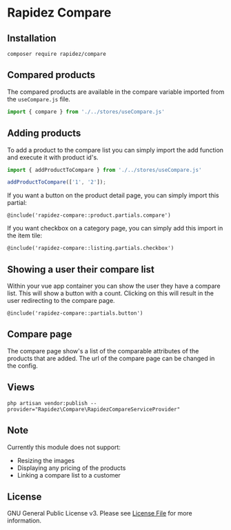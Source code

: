 # Rapidez Compare

## Installation

```
composer require rapidez/compare
```

## Compared products

The compared products are available in the compare variable imported from the `useCompare.js` file.
```js
import { compare } from './../stores/useCompare.js'
```

## Adding products
To add a product to the compare list you can simply import the add function and execute it with product id's.
```js
import { addProductToCompare } from './../stores/useCompare.js'

addProductToCompare(['1', '2']);
```

If you want a button on the product detail page, you can simply import this partial:
```
@include('rapidez-compare::product.partials.compare')
```

If you want checkbox on a category page, you can simply add this import in the item tile:
```
@include('rapidez-compare::listing.partials.checkbox')
```

## Showing a user their compare list
Within your vue app container you can show the user they have a compare list. This will show a button with a count. Clicking on this will result in the user redirecting to the compare page.
```
@include('rapidez-compare::partials.button')
```


## Compare page
The compare page show's a list of the comparable attributes of the products that are added. The url of the compare page can be changed in the config.


## Views

```
php artisan vendor:publish --provider="Rapidez\Compare\RapidezCompareServiceProvider"
```

## Note
Currently this module does not support:
* Resizing the images
* Displaying any pricing of the products
* Linking a compare list to a customer

## License

GNU General Public License v3. Please see [License File](LICENSE) for more information.
